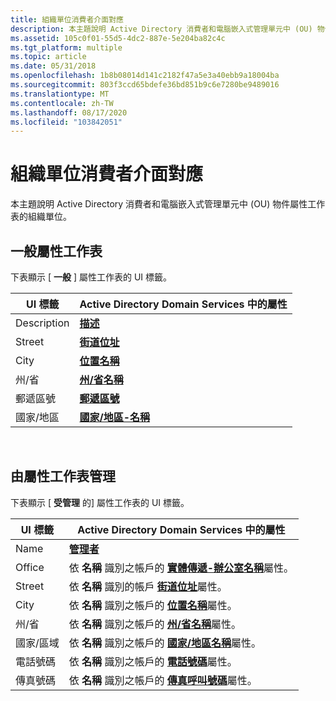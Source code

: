 ```yaml
---
title: 組織單位消費者介面對應
description: 本主題說明 Active Directory 消費者和電腦嵌入式管理單元中 (OU) 物件屬性工作表的組織單位。
ms.assetid: 105c0f01-55d5-4dc2-887e-5e204ba82c4c
ms.tgt_platform: multiple
ms.topic: article
ms.date: 05/31/2018
ms.openlocfilehash: 1b8b08014d141c2182f47a5e3a40ebb9a18004ba
ms.sourcegitcommit: 803f3ccd65bdefe36bd851b9c6e7280be9489016
ms.translationtype: MT
ms.contentlocale: zh-TW
ms.lasthandoff: 08/17/2020
ms.locfileid: "103842051"
---
```

# <a name="organizational-unit-user-interface-mapping"></a>組織單位消費者介面對應

本主題說明 Active Directory 消費者和電腦嵌入式管理單元中 (OU) 物件屬性工作表的組織單位。

## <a name="general-property-sheet"></a>一般屬性工作表

下表顯示 [ **一般** ] 屬性工作表的 UI 標籤。



| UI 標籤        | Active Directory Domain Services 中的屬性 |
|-----------------|-----------------------------------------------|
| Description     | [**描述**](/windows/desktop/ADSchema/a-description)     |
| Street          | [**街道位址**](/windows/desktop/ADSchema/a-street)       |
| City            | [**位置名稱**](/windows/desktop/ADSchema/a-l)             |
| 州/省  | [**州/省名稱**](/windows/desktop/ADSchema/a-st)   |
| 郵遞區號 | [**郵遞區號**](/windows/desktop/ADSchema/a-postalcode)      |
| 國家/地區  | [**國家/地區-名稱**](/windows/desktop/ADSchema/a-c)              |



 

## <a name="managed-by-property-sheet"></a>由屬性工作表管理

下表顯示 [ **受管理** 的] 屬性工作表的 UI 標籤。



| UI 標籤         | Active Directory Domain Services 中的屬性                                                                                   |
|------------------|---------------------------------------------------------------------------------------------------------------------------------|
| Name             | [**管理者**](/windows/desktop/ADSchema/a-managedby)                                                                                          |
| Office           | 依 **名稱** 識別之帳戶的 [**實體傳遞-辦公室名稱**](/windows/desktop/ADSchema/a-physicaldeliveryofficename)屬性。 |
| Street           | 依 **名稱** 識別的帳戶 [**街道位址**](/windows/desktop/ADSchema/a-street)屬性。                                    |
| City             | 依 **名稱** 識別之帳戶的 [**位置名稱**](/windows/desktop/ADSchema/a-l)屬性。                                          |
| 州/省   | 依 **名稱** 識別之帳戶的 [**州/省名稱**](/windows/desktop/ADSchema/a-st)屬性。                                |
| 國家/區域   | 依 **名稱** 識別之帳戶的 [**國家/地區名稱**](/windows/desktop/ADSchema/a-c)屬性。                                           |
| 電話號碼 | 依 **名稱** 識別之帳戶的 [**電話號碼**](/windows/desktop/ADSchema/a-telephonenumber)屬性。                         |
| 傳真號碼       | 依 **名稱** 識別之帳戶的 [**傳真呼叫號碼**](/windows/desktop/ADSchema/a-facsimiletelephonenumber)屬性。      |



 

 

 
